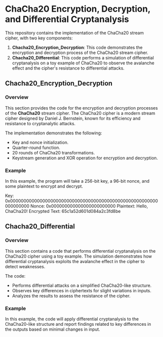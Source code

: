 # ChaCha20 Encryption, Decryption, and Differential Cryptanalysis

This repository contains the implementation of the ChaCha20 stream cipher, with two key components:

1. **Chacha20_Encryption_Decryption**: This code demonstrates the encryption and decryption process of the ChaCha20 stream cipher.
2. **Chacha20_Differential**: This code performs a simulation of differential cryptanalysis on a toy example of ChaCha20 to observe the avalanche effect and the cipher's resistance to differential attacks.

## Chacha20_Encryption_Decryption

### Overview

This section provides the code for the encryption and decryption processes of the **ChaCha20** stream cipher. The ChaCha20 cipher is a modern stream cipher designed by Daniel J. Bernstein, known for its efficiency and resistance to cryptanalytic attacks.

The implementation demonstrates the following:
- Key and nonce initialization.
- Quarter-round function.
- 20 rounds of ChaCha20 transformations.
- Keystream generation and XOR operation for encryption and decryption.

### Example

In this example, the program will take a 256-bit key, a 96-bit nonce, and some plaintext to encrypt and decrypt.

Key: 0x0000000000000000000000000000000000000000000000000000000000000000
Nonce: 0x000000000000000000000000
Plaintext: Hello, ChaCha20!
Encrypted Text: 65c1a52d601d084a2c3fd8be

## Chacha20_Differential

### Overview

This section contains a code that performs differential cryptanalysis on the ChaCha20 cipher using a toy example. The simulation demonstrates how differential cryptanalysis exploits the avalanche effect in the cipher to detect weaknesses.

The code:
- Performs differential attacks on a simplified ChaCha20-like structure.
- Observes key differences in ciphertexts for slight variations in inputs.
- Analyzes the results to assess the resistance of the cipher.

### Example

In this example, the code will apply differential cryptanalysis to the ChaCha20-like structure and report findings related to key differences in the outputs based on minimal changes in input.
